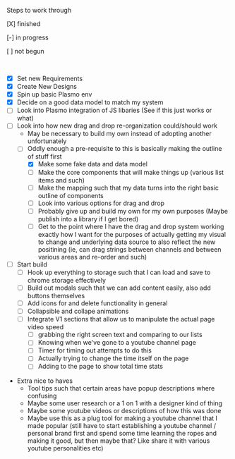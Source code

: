 Steps to work through

[X] finished

[-] in progress

[ ] not begun


<br/>



- [X] Set new Requirements
- [X] Create New Designs
- [X] Spin up basic Plasmo env
- [X] Decide on a good data model to match my system
- [ ] Look into Plasmo integration of JS libaries (See if this just works or what)
- [ ] Look into how new drag and drop re-organization could/should work
    - May be necessary to build my own instead of adopting another unfortunately
    - [ ] Oddly enough a pre-requisite to this is basically making the outline of stuff first
        - [X] Make some fake data and data model
        - [ ] Make the core components that will make things up (various list items and such)
        - [ ] Make the mapping such that my data turns into the right basic outline of components
        - [ ] Look into various options for drag and drop
        - [ ] Probably give up and build my own for my own purposes (Maybe publish into a library if I get bored)
        - [ ] Get to the point where I have the drag and drop system working exactly how I want for the purposes of actually getting my visual to change and underlying data source to also reflect the new positining (ie, can drag strings between channels and between various areas and re-order and such)
- [ ] Start build
    - [ ] Hook up everything to storage such that I can load and save to chrome storage effectively
    - [ ] Build out modals such that we can add content easily, also add buttons themselves
    - [ ] Add icons for and delete functionality in general
    - [ ] Collapsible and collape animations
    - [ ] Integrate V1 sections that allow us to manipulate the actual page video speed
        - [ ] grabbing the right screen text and comparing to our lists
        - [ ] Knowing when we've gone to a youtube channel page
        - [ ] Timer for timing out attempts to do this
        - [ ] Actually trying to change the time itself on the page
        - [ ] Adding to the page to show total time stats
- Extra nice to haves
    - Tool tips such that certain areas have popup descriptions where confusing
    - Maybe some user research or a 1 on 1 with a designer kind of thing
    - Maybe some youtube videos or descriptions of how this was done
    - Maybe use this as a plug tool for making a youtube channel that I made popular (still have to start establishing a youtube channel / personal brand first and spend some time learning the ropes and making it good, but then maybe that? Like share it with various youtube personalities etc)
    